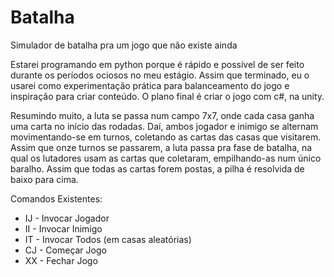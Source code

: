 # Batalha
Simulador de batalha pra um jogo que não existe ainda

Estarei programando em python porque é rápido e possível de ser feito durante os períodos ociosos no meu estágio. Assim que terminado, eu o usarei como experimentação prática para balanceamento do jogo e inspiração para criar conteúdo. O plano final é criar o jogo com c#, na unity.

Resumindo muito, a luta se passa num campo 7x7, onde cada casa ganha uma carta no início das rodadas. Daí, ambos jogador e inimigo se alternam movimentando-se em turnos, coletando as cartas das casas que visitarem. 
Assim que onze turnos se passarem, a luta passa pra fase de batalha, na qual os lutadores usam as cartas que coletaram, empilhando-as num único baralho. Assim que todas as cartas forem postas, a pilha é resolvida de baixo para cima.

Comandos Existentes:
  * IJ - Invocar Jogador
  * II - Invocar Inimigo
  * IT - Invocar Todos (em casas aleatórias)
  * CJ - Começar Jogo
  * XX - Fechar Jogo
